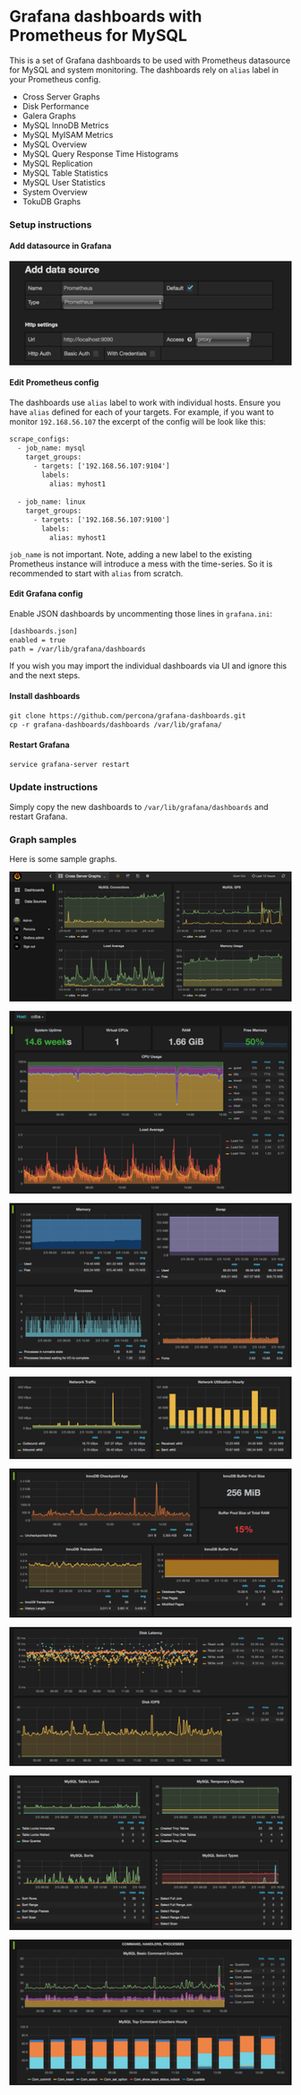 # Grafana dashboards with Prometheus for MySQL

This is a set of Grafana dashboards to be used with Prometheus datasource for MySQL and system monitoring.
The dashboards rely on `alias` label in your Prometheus config. 

 * Cross Server Graphs
 * Disk Performance
 * Galera Graphs
 * MySQL InnoDB Metrics
 * MySQL MyISAM Metrics
 * MySQL Overview
 * MySQL Query Response Time Histograms
 * MySQL Replication
 * MySQL Table Statistics
 * MySQL User Statistics
 * System Overview
 * TokuDB Graphs

### Setup instructions

#### Add datasource in Grafana

![image](assets/datasource.png)

#### Edit Prometheus config

The dashboards use `alias` label to work with individual hosts.
Ensure you have `alias` defined for each of your targets.
For example, if you want to monitor `192.168.56.107` the excerpt of the config will be look like this: 

    scrape_configs:
      - job_name: mysql
        target_groups:
          - targets: ['192.168.56.107:9104']
            labels:
              alias: myhost1
    
      - job_name: linux
        target_groups:
          - targets: ['192.168.56.107:9100']
            labels:
              alias: myhost1

`job_name` is not important.
Note, adding a new label to the existing Prometheus instance will introduce a mess with the time-series.
So it is recommended to start with `alias` from scratch.

#### Edit Grafana config

Enable JSON dashboards by uncommenting those lines in `grafana.ini`:

    [dashboards.json]
    enabled = true
    path = /var/lib/grafana/dashboards

If you wish you may import the individual dashboards via UI and ignore this and the next steps.

#### Install dashboards

    git clone https://github.com/percona/grafana-dashboards.git
    cp -r grafana-dashboards/dashboards /var/lib/grafana/

#### Restart Grafana

    service grafana-server restart
 
### Update instructions

Simply copy the new dashboards to `/var/lib/grafana/dashboards` and restart Grafana.

### Graph samples
 
Here is some sample graphs.

![image](assets/sample1.png)

![image](assets/sample2.png)

![image](assets/sample3.png)

![image](assets/sample4.png)

![image](assets/sample5.png)

![image](assets/sample6.png)

![image](assets/sample7.png)

![image](assets/sample8.png)
